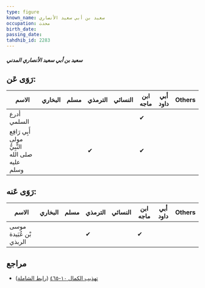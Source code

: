 ```yaml
---
type: figure
known_name: سعيد بن أبي سعيد الأنصاري
occupation: محدث
birth_date:
passing_date:
tahdhib_id: 2283
---
```

##### سعيد بن أبي سعيد الأنصاري المدني

## رَوَى عَن:
| الاسم                                           | البخاري | مسلم | الترمذي | النسائي | ابن ماجه | أبي داود | Others |
| ----------------------------------------------- | ------- | ---- | ------- | ------- | -------- | -------- | ------ |
| أدرع السلمي                                     |         |      |         |         | ✔        |          |        |
| أَبِي رَافِع مولى النَّبِيُّ صلى الله عليه وسلم |         |      | ✔       |         | ✔        |          |        |
## رَوَى عَنه:
| الاسم                   | البخاري | مسلم | الترمذي | النسائي | ابن ماجه | أبي داود | Others |
| ----------------------- | ------- | ---- | ------- | ------- | -------- | -------- | ------ |
| موسى بْن عُبَيدة الربذي |         |      | ✔       |         | ✔        |          |        |
## مراجع
- [تهذيب الكمال ١٠-٤٦٥](obsidian://open?vault=Tahdhib-al-Kamal&file=Figures/٢٢٨٣-سعيد%20بن%20أبي%20سعيد%20الأنصاري%20المدني) ([رابط الشاملة](https://shamela.ws/book/3722/5237))